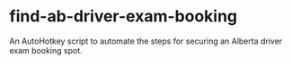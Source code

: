 # find-ab-driver-exam-booking
An AutoHotkey script to automate the steps for securing an Alberta driver exam booking spot.
